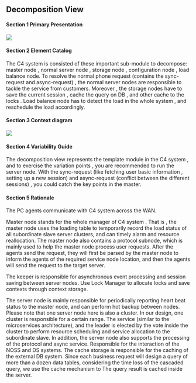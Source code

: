 ## Decomposition View

#### Section 1 Primary Presentation

![](https://i.loli.net/2019/11/03/FhGD3rlzqpYj6s1.png)

#### Section 2 Element Catalog

The C4 system is consisted of these important sub-module to decompose:  master node , normal server node , storage node , configuration node , load balance node. To resolve the normal phone request (contains the sync-request and async-request) , the normal server nodes are responsible to tackle the service from customers. Moreover , the storage nodes have to save the current session , cache the query on DB , and other cache to the locks . Load balance node has to detect the load in the whole system , and reschedule the load accordingly. 

#### Section 3 Context diagram

![](https://i.loli.net/2019/11/03/AiSygsqvFdRPCMQ.png)

#### Section 4 Variability Guide

The decomposition view represents the template module in the C4 system , and to exercise the variation points , you are recommended to run the server node. With the sync-request (like fetching user basic information , setting up a new session)  and async-request (conflict between the different sessions) , you could catch the key points in the master.

#### Section 5 Rationale

The PC agents communicate with C4 system across the WAN. 

Master node stands for the whole manager of C4 system . That is ,  the master node uses the loading table to temporarily record the load status of all subordinate slave server clusters, and can timely alarm and resource reallocation. The master node also contains a protocol subnode, which is mainly used to help the master node process user requests. After the agents send the request, they will first be parsed by the master node to inform the agents of the required service node location, and then the agents will send the request to the target server.

The keeper is responsible for asynchronous event processing and session saving between server nodes. Use Lock Manager to allocate locks and save contexts through context storage.

The server node is mainly responsible for periodically reporting heart beat status to the master node, and can perform hot backup between nodes. Please note that one server node here is also a cluster. In our design, one cluster is responsible for a certain range. The service (similar to the microservices architecture), and the leader is elected by the vote inside the cluster to perform resource scheduling and service allocation to the subordinate slave. In addition, the server node also supports the processing of the protocol and async service. Responsible for the interaction of the NOSS and DS systems. The cache storage is responsible for the caching of the external DB system. Since each business request will design a query of more than a dozen data tables, considering the time loss of the cascaded query, we use the cache mechanism to The query result is cached inside the server.